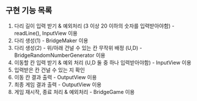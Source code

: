 ## 구현 기능 목록
1. 다리 길이 입력 받기 & 예외처리 (3 이상 20 이하의 숫자를 입력받아야함) - readLine(), InputView 이용
2. 다리 생성(1) - BridgeMaker 이용
3. 다리 생성(2) - 위/아래 건널 수 있는 칸 무작위 배정 (U,D) - BridgeRandomNumberGenerator 이용
4. 이동할 칸 입력 받기 & 예외 처리 (U,D 둘 중 하나 입력받아야함) - InputView 이용
5. 입력받은 칸 건널 수 있는 지 확인
6. 이동 칸 결과 출력 - OutputView 이용
7. 최종 게임 결과 출력 - OutputView 이용
8. 게임 재시작, 종료 처리 & 예외처리 - BridgeGame 이용